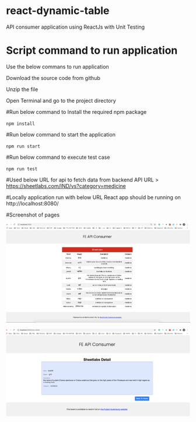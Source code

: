 # react-dynamic-table

API consumer application using ReactJs with Unit Testing

# Script command to run application

Use the below commans to run application

Download the source code from github

Unzip the file

Open Terminal and go to the project directory

#Run below command to Install the required npm package

`npm install`

#Run below command to start the application

`npm run start`

#Run below command to execute test case

`npm run test`

#Used below URL for api to fetch data from backend
API URL > https://sheetlabs.com/IND/vs?category=medicine

#Locally application run with below URL
React app should be running on http://localhost:8080/

#Screenshot of pages

![List](https://github.com/patilgmahadev/react-api-consumer/blob/master/src/images/Home.png)

![View](https://github.com/patilgmahadev/react-api-consumer/blob/master/src/images/Detail.png)